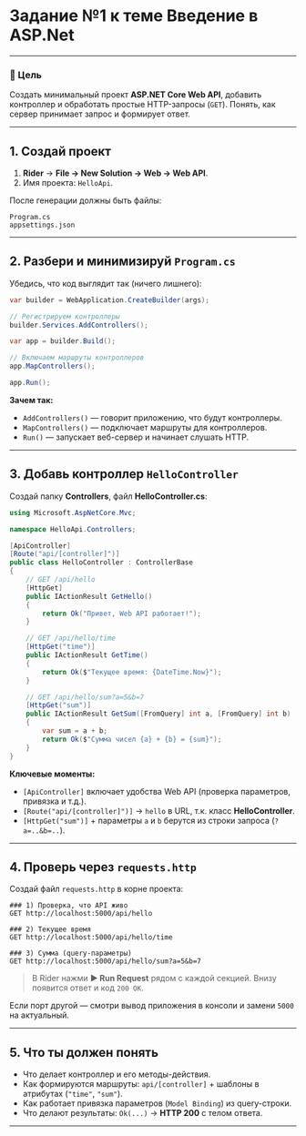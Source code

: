 # Задание №1 к теме Введение в ASP.Net

---

### 🎯 Цель
Создать минимальный проект **ASP.NET Core Web API**, добавить контроллер и обработать простые HTTP-запросы (`GET`). Понять, как сервер принимает запрос и формирует ответ.

---

## 1. Создай проект
1. **Rider** → **File → New Solution → Web → Web API**.
2. Имя проекта: `HelloApi`.

После генерации должны быть файлы:
```
Program.cs
appsettings.json
```

---

## 2. Разбери и минимизируй `Program.cs`
Убедись, что код выглядит так (ничего лишнего):

```csharp
var builder = WebApplication.CreateBuilder(args);

// Регистрируем контроллеры
builder.Services.AddControllers();

var app = builder.Build();

// Включаем маршруты контроллеров
app.MapControllers();

app.Run();
```

**Зачем так:**
- `AddControllers()` — говорит приложению, что будут контроллеры.
- `MapControllers()` — подключает маршруты для контроллеров.
- `Run()` — запускает веб-сервер и начинает слушать HTTP.

---

## 3. Добавь контроллер `HelloController`
Создай папку **Controllers**, файл **HelloController.cs**:

```csharp
using Microsoft.AspNetCore.Mvc;

namespace HelloApi.Controllers;

[ApiController]
[Route("api/[controller]")]
public class HelloController : ControllerBase
{
    // GET /api/hello
    [HttpGet]
    public IActionResult GetHello()
    {
        return Ok("Привет, Web API работает!");
    }

    // GET /api/hello/time
    [HttpGet("time")]
    public IActionResult GetTime()
    {
        return Ok($"Текущее время: {DateTime.Now}");
    }

    // GET /api/hello/sum?a=5&b=7
    [HttpGet("sum")]
    public IActionResult GetSum([FromQuery] int a, [FromQuery] int b)
    {
        var sum = a + b;
        return Ok($"Сумма чисел {a} + {b} = {sum}");
    }
}
```

**Ключевые моменты:**
- `[ApiController]` включает удобства Web API (проверка параметров, привязка и т.д.).
- `[Route("api/[controller]")]` → `hello` в URL, т.к. класс **HelloController**.
- `[HttpGet("sum")]` + параметры `a` и `b` берутся из строки запроса (`?a=..&b=..`).

---

## 4. Проверь через `requests.http`
Создай файл `requests.http` в корне проекта:

```
### 1) Проверка, что API живо
GET http://localhost:5000/api/hello

### 2) Текущее время
GET http://localhost:5000/api/hello/time

### 3) Сумма (query-параметры)
GET http://localhost:5000/api/hello/sum?a=5&b=7
```

> В Rider нажми **▶ Run Request** рядом с каждой секцией. Внизу появится ответ и код `200 OK`.

Если порт другой — смотри вывод приложения в консоли и замени `5000` на актуальный.

---

## 5. Что ты должен понять
- Что делает контроллер и его методы-действия.
- Как формируются маршруты: `api/[controller]` + шаблоны в атрибутах (`"time"`, `"sum"`).
- Как работает привязка параметров (`Model Binding`) из query-строки.
- Что делают результаты: `Ok(...)` → **HTTP 200** с телом ответа.

---